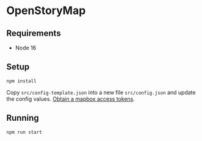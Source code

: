# OpenStoryMap

## Requirements

- Node 16

## Setup

```
npm install
```

Copy `src/config-template.json` into a new file `src/config.json` and update the config values. [Obtain a mapbox access tokens](https://account.mapbox.com/access-tokens/).

## Running

```
npm run start
```
